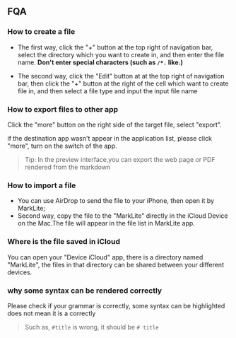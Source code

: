 ## FQA

### How to create a file
* The first way, click the "+" button at the top right of navigation bar, select the directory which you want to create in, and then enter the file name. 
**Don't enter special characters (such as `/*.` like.)**

* The second way, click the "Edit" button at at the top right of navigation bar, then click the "+" button at the right of the cell which want to create file in, and then select a file type and input the input file name

### How to export files to other app
Click the "more" button on the right side of the target file, select "export".

if the destination app wasn't appear in the application list, please click "more", turn on the switch of the app.

> Tip: In the preview interface,you can export the web page or PDF rendered from the markdown

### How to import a file

* You can use AirDrop to send the file to your iPhone, then open it by MarkLite;
* Second way, copy the file to the "MarkLite" directly in the iCloud Device on the Mac.The file will appear in the file list in MarkLite app.

### Where is the file saved in iCloud

You can open your "Device iCloud" app, there is a directory named "MarkLite", the files in that directory can be shared between your different devices. 

### why some syntax can be rendered correctly

Please check if your grammar is correctly, some syntax can be highlighted does not mean it is a correctly
> Such as, `#title` is wrong, it should be `# title`